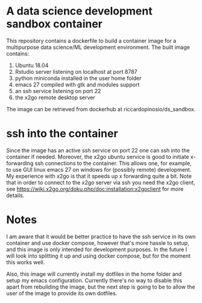 # A data science development sandbox container

This repository contains a dockerfile to build a container image for a multipurpose data science/ML development environment.
The built image contains:

1. Ubuntu 18.04
2. Rstudio server listening on localhost at port 8787
3. python miniconda installed in the user home folder
4. emacs 27 compiled with gtk and modules support
5. an ssh service listening on port 22
6. the x2go remote desktop server

The image can be retrieved from dockerhub at riccardopinosio/ds_sandbox.

# ssh into the container

Since the image has an active ssh service on port 22 one can ssh into the container if needed. Moreover, the x2go ubuntu service
is good to initiate x-forwarding ssh connections to the container. This allows one, for example, to use GUI linux emacs 27
on windows for (possibly remote) development. My experience with x2go is that it speeds up x forwarding quite a bit.
Note that in order to connect to the x2go server via ssh you need the x2go client, see 
https://wiki.x2go.org/doku.php/doc:installation:x2goclient for more details.

# Notes
I am aware that it would be better practice to have the ssh service in its own container and use docker compose, 
however that's more hassle to setup, and this image is only intended for development purposes.
In the future I will look into splitting it up and using docker compose, but for the moment this works well. 

Also, this image will currently install my dotfiles in the home folder and setup my emacs configuration. 
Currently there's no way to disable this apart from rebuilding the image, but the next step is going to be to
allow the user of the image to provide its own dotfiles.
